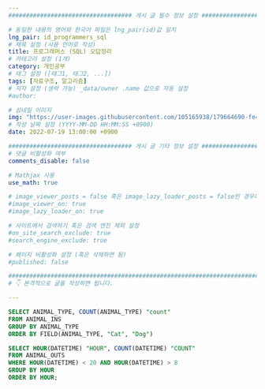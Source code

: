 ```yaml
---
################################### 게시 글 필수 정보 설정 ###################################

# 동일한 내용의 영어와 한국어 파일은 lng_pair(id)값 일치
lng_pair: id_programmers_sql
# 제목 설정 (사용 언어로 작성)
title: 프로그래머스 (SQL) 오답정리
# 카테고리 설정 (1개)
category: 개인공부
# 태그 설정 ([태그1, 태그2, ...])
tags: [자료구조, 알고리즘] 
# 저자 설정 (생략 가능) _data/owner .name 값으로 자동 설정
#author: 

# 섬네일 이미지
img: "https://user-images.githubusercontent.com/105165938/179664690-fe40a0ea-160d-4e74-a082-77f030679c8a.png)" 
# 작성 날짜 설정 (YYYY-MM-DD HH:MM:SS +0900)
date: 2022-07-19 13:00:00 +0900

################################### 게시 글 기타 정보 설정 ###################################
# 댓글 비활성화 여부
comments_disable: false

# Mathjax 사용
use_math: true

# image_viewer_posts = false 혹은 image_lazy_loader_posts = false인 경우에만 사용
#image_viewer_on: true
#image_lazy_loader_on: true

# 사이트에서 검색하기 혹은 검색 엔진 제외 설정 
#on_site_search_exclude: true
#search_engine_exclude: true

# 페이지 비활성화 설정 (혹은 삭제하면 됨)
#published: false

##########################################################################################
# 👇 본격적으로 글을 작성하면 됩니다. 

---
```

<!-- outline-start -->


<!-- outline-end -->

~~~sql
SELECT ANIMAL_TYPE, COUNT(ANIMAL_TYPE) "count"
FROM ANIMAL_INS
GROUP BY ANIMAL_TYPE
ORDER BY FIELD(ANIMAL_TYPE, "Cat", "Dog")
~~~

~~~sql
SELECT HOUR(DATETIME) "HOUR", COUNT(DATETIME) "COUNT"
FROM ANIMAL_OUTS
WHERE HOUR(DATETIME) < 20 AND HOUR(DATETIME) > 8
GROUP BY HOUR
ORDER BY HOUR;
~~~

